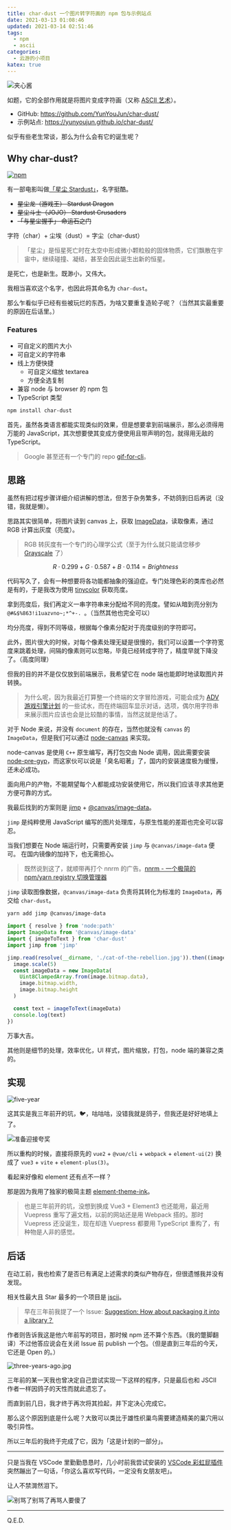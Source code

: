 ```yaml
---
title: char-dust 一个图片转字符画的 npm 包与示例站点
date: 2021-03-13 01:08:46
updated: 2021-03-14 02:51:46
tags:
  - npm
  - ascii
categories:
  - 云游的小项目
katex: true
---
```


![夹心酱](https://r2.yunyoujun.cn/images/char-dust-jashin.jpg)

如题，它的全部作用就是将图片变成字符画（又称 [ASCII 艺术](https://zh.wikipedia.org/wiki/ASCII%E8%89%BA%E6%9C%AF)）。

- GitHub: <https://github.com/YunYouJun/char-dust/>
- 示例站点: <https://yunyoujun.github.io/char-dust/>

似乎有些老生常谈，那么为什么会有它的诞生呢？

<!-- more -->

## Why char-dust?

[![npm](https://img.shields.io/npm/v/char-dust)](http://npmjs.com/package/char-dust)

有一部电影叫做[「星尘 Stardust」](https://movie.douban.com/subject/1867335/)，名字挺酷。

- ~~星尘龙（游戏王） Stardust Dragon~~
- ~~星尘斗士（JOJO） Stardust Crusaders~~
- ~~「与星尘握手」 命运石之门~~

字符（char）+ 尘埃（dust）= 字尘（char-dust）

> 「星尘」是恒星死亡时在太空中形成微小颗粒般的固体物质，它们飘散在宇宙中，继续碰撞、凝结，甚至会因此诞生出新的恒星。

是死亡，也是新生。既渺小，又伟大。

我相当喜欢这个名字，也因此将其命名为 `char-dust`。

那么乍看似乎已经有些被玩烂的东西，为啥又要重复造轮子呢？（当然其实最重要的原因在后话里。）

### Features

- 可自定义的图片大小
- 可自定义的字符串
- 线上方便快捷
  - 可自定义缩放 textarea
  - 方便全选复制
- 兼容 node 与 browser 的 npm 包
- TypeScript 类型

```bash
npm install char-dust
```

首先，虽然各类语言都能实现类似的效果，但是想要拿到前端展示，那么必须得用万能的 JavaScript，其次想要使其变成方便使用且带声明的包，就得用无敌的 TypeScript。

> Google 甚至还有一个专门的 repo [gif-for-cli](https://github.com/google/gif-for-cli)。

## 思路

虽然有把过程步骤详细介绍讲解的想法，但苦于杂务繁多，不妨鸽到日后再说（没错，我就是懒）。

思路其实很简单，将图片读到 canvas 上，获取 [ImageData](https://developer.mozilla.org/zh-CN/docs/Web/API/ImageData)，读取像素，通过 RGB 计算出灰度（亮度）。

> RGB 转灰度有一个专门的心理学公式（至于为什么就只能请您移步 [Grayscale](https://en.wikipedia.org/wiki/Grayscale) 了）

$$ R \cdot 0.299 + G \cdot 0.587 + B \cdot 0.114 = Brightness $$

代码写久了，会有一种想要将各功能都抽象的强迫症。专门处理色彩的类库也必然是有的，于是我改为使用 [tinycolor](https://github.com/scttcper/tinycolor) 获取亮度。

拿到亮度后，我们再定义一串字符串来分配给不同的亮度。譬如从暗到亮分别为 `@#&$%863!i1uazvno~;*^+-. `。（当然其他也完全可以）

均分亮度，得到不同等级，根据每个像素分配对于亮度级别的字符即可。

此外，图片很大的时候，对每个像素处理无疑是很慢的，我们可以设置一个字符宽度来跳着处理，间隔的像素则可以忽略，毕竟已经转成字符了，精度早就下降没了。（高度同理）

但我的目的并不是仅仅放到前端展示，我希望它在 node 端也能即时地读取图片并转换。

> 为什么呢，因为我最近打算整一个终端的文字冒险游戏，可能会成为 [ADV 游戏引擎计划](https://www.yunyoujun.cn/posts/make-an-avg-engine/) 的一些试水，而在终端回车显示对话，选项，偶尔用字符串来展示图片应该也会是比较酷的事情，当然这就是他话了。

对于 Node 来说，并没有 `document` 的存在，当然也就没有 `canvas` 的 `ImageData`，但是我们可以通过 [node-canvas](https://github.com/Automattic/node-canvas) 来实现。

node-canvas 是使用 `C++` 原生编写，再打包交由 Node 调用，因此需要安装 [node-pre-gyp](https://www.npmjs.com/package/node-pre-gyp)，而这家伙可以说是「臭名昭著」了，国内的安装速度极为缓慢，还未必成功。

面向用户的产物，不能期望每个人都能成功安装使用它，所以我们应该寻求其他更方便可靠的方式。

我最后找到的方案则是 [jimp](https://github.com/oliver-moran/jimp) + [@canvas/image-data](https://github.com/node-gfx/image-data)。

`jimp` 是纯粹使用 JavaScript 编写的图片处理库，与原生性能的差距也完全可以容忍。

当我们想要在 Node 端运行时，只需要再安装 `jimp` 与 `@canvas/image-data` 便可。
在国内镜像的加持下，也无需担心。

> 既然说到这了，就顺带再打个 nnrm 的广告。[nnrm - 一个极简的 npm/yarn registry 切换管理器](https://www.yunyoujun.cn/posts/nnrm-new-nrm/)

`jimp` 读取图像数据，`@canvas/image-data` 负责将其转化为标准的 `ImageData`，再交给 `char-dust`。

```bash
yarn add jimp @canvas/image-data
```

```typescript
import { resolve } from 'node:path'
import ImageData from '@canvas/image-data'
import { imageToText } from 'char-dust'
import jimp from 'jimp'

jimp.read(resolve(__dirname, './cat-of-the-rebellion.jpg')).then((image) => {
  image.scale(5)
  const imageData = new ImageData(
    Uint8ClampedArray.from(image.bitmap.data),
    image.bitmap.width,
    image.bitmap.height
  )

  const text = imageToText(imageData)
  console.log(text)
})
```

万事大吉。

其他则是细节的处理，效率优化，UI 样式，图片缩放，打包，node 端的兼容之类的。

## 实现

![five-year](https://cdn.yunyoujun.cn/img/meme/five-year.gif)

这其实是我三年前开的坑，🐦，咕咕咕，没错我就是鸽子，但我还是好好地填上了。

![准备迎接夸奖](https://r2.yunyoujun.cn/images/ready-for-compliments.jpg)

所以重构的时候，直接将原先的 `vue2` + `@vue/cli` + `webpack` + `element-ui(2)` 换成了 `vue3` + `vite` + `element-plus(3)`。

看起来好像和 element 还有点不一样？

那是因为我用了独家的极简主题 [element-theme-ink](https://github.com/YunYouJun/element-theme-ink)。

> 也是三年前开的坑，没想到换成 Vue3 + Element3 也还能用，最近用 Vuepress 重写了遍文档，以前的网站还是用 Webpack 搭的。那时 Vuepress 还没诞生，现在却连 Vuepress 都要用 TypeScript 重构了，有种物是人非的感觉。

## 后话

在动工前，我也检索了是否已有满足上述需求的类似产物存在，但很遗憾我并没有发现。

相关性最大且 Star 最多的一个项目是 [jscii](https://github.com/EnotionZ/jscii/issues/9)。

> 早在三年前我提了一个 Issue: [Suggestion: How about packaging it into a library？](https://github.com/EnotionZ/jscii/issues/9)

作者则告诉我这是他六年前写的项目，那时候 npm 还不算个东西。（我的蹩脚翻译）不过他答应说会在关闭 Issue 前 publish 一个包。（但是直到三年后的今天，它还是 Open 的。）

![three-years-ago.jpg](https://i.loli.net/2021/03/13/aqnJHGFcERipIWs.jpg)

三年前的某一天我也曾决定自己尝试实现一下这样的程序，只是最后也和 JSCII 作者一样因鸽子的天性而就此遗忘了。

而直到前几日，我才终于再次将其捡起，并下定决心完成它。

那么这个原因到底是什么呢？大致可以类比于雄性织巢鸟需要建造精美的巢穴用以吸引异性。

所以三年后的我终于完成了它，因为「这是计划的一部分」。

---

只是当我在 VSCode 里勤勤恳恳时，几小时前我尝试安装的 [VSCode 彩虹屁插件](https://github.com/SaekiRaku/vscode-rainbow-fart) 突然蹦出了一句话，「你这么喜欢写代码，一定没有女朋友吧」。

让人不禁潸然泪下。

![别骂了别骂了再骂人要傻了](https://r2.yunyoujun.cn/images/dont-scold-me.jpg)

---

Q.E.D.
